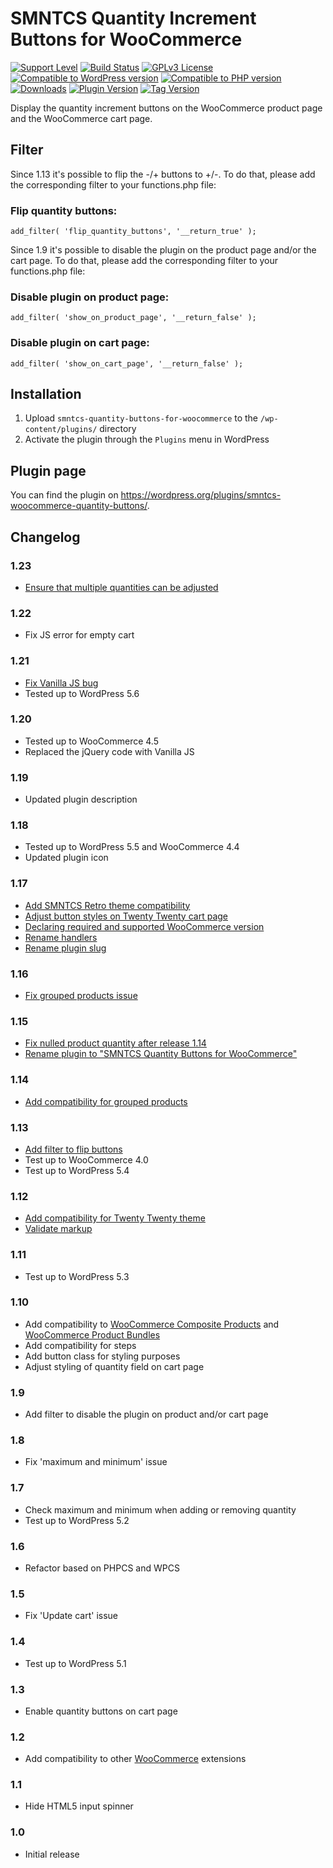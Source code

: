 # SMNTCS Quantity Increment Buttons for WooCommerce

[![Support Level](https://img.shields.io/badge/support-active-green.svg)](#support-level)
[![Build Status](https://api.travis-ci.com/nielslange/smntcs-quantity-buttons-for-woocommerce.svg?branch=trunk)](https://api.travis-ci.com/nielslange/smntcs-woocommerce-quantity-buttons)
[![GPLv3 License](https://img.shields.io/github/license/nielslange/smntcs-woocommerce-quantity-buttons.svg)](https://www.gnu.org/licenses/gpl.html)
[![Compatible to WordPress version](https://plugintests.com/plugins/smntcs-woocommerce-quantity-buttons/wp-badge.svg)](https://plugintests.com/plugins/smntcs-woocommerce-quantity-buttons/latest)
[![Compatible to PHP version](https://plugintests.com/plugins/smntcs-woocommerce-quantity-buttons/php-badge.svg)](https://plugintests.com/plugins/smntcs-woocommerce-quantity-buttons/latest)
[![Downloads](https://img.shields.io/wordpress/plugin/dt/smntcs-woocommerce-quantity-buttons.svg)](https://wordpress.org/plugins/smntcs-woocommerce-quantity-buttons/)
[![Plugin Version](https://img.shields.io/wordpress/plugin/v/smntcs-woocommerce-quantity-buttons.svg)](https://wordpress.org/plugins/smntcs-woocommerce-quantity-buttons/)
[![Tag Version](https://img.shields.io/github/tag/nielslange/smntcs-woocommerce-quantity-buttons.svg)](https://wordpress.org/plugins/smntcs-woocommerce-quantity-buttons/)

Display the quantity increment buttons on the WooCommerce product page and the WooCommerce cart page.

## Filter

Since 1.13 it's possible to flip the -/+ buttons to +/-. To do that, please add the corresponding filter to your functions.php file:

### Flip quantity buttons:

```
add_filter( 'flip_quantity_buttons', '__return_true' );
```

Since 1.9 it's possible to disable the plugin on the product page and/or the cart page. To do that, please add the corresponding filter to your functions.php file:

### Disable plugin on product page:

```
add_filter( 'show_on_product_page', '__return_false' );
```

### Disable plugin on cart page:

```
add_filter( 'show_on_cart_page', '__return_false' );
```

## Installation

1. Upload `smntcs-quantity-buttons-for-woocommerce` to the `/wp-content/plugins/` directory
2. Activate the plugin through the `Plugins` menu in WordPress

## Plugin page

You can find the plugin on https://wordpress.org/plugins/smntcs-woocommerce-quantity-buttons/.

## Changelog

### 1.23
* [Ensure that multiple quantities can be adjusted](https://github.com/nielslange/smntcs-quantity-buttons-for-woocommerce/issues/65)

### 1.22
* Fix JS error for empty cart

### 1.21
* [Fix Vanilla JS bug](https://github.com/nielslange/smntcs-quantity-buttons-for-woocommerce/issues/61)
* Tested up to WordPress 5.6

### 1.20
* Tested up to WooCommerce 4.5
* Replaced the jQuery code with Vanilla JS

### 1.19
* Updated plugin description

### 1.18
* Tested up to WordPress 5.5 and WooCommerce 4.4
* Updated plugin icon

### 1.17
* [Add SMNTCS Retro theme compatibility](https://github.com/nielslange/smntcs-quantity-buttons-for-woocommerce/issues/34)
* [Adjust button styles on Twenty Twenty cart page](https://github.com/nielslange/smntcs-quantity-buttons-for-woocommerce/issues/33)
* [Declaring required and supported WooCommerce version](https://github.com/nielslange/smntcs-quantity-buttons-for-woocommerce/issues/30)
* [Rename handlers](https://github.com/nielslange/smntcs-quantity-buttons-for-woocommerce/issues/35)
* [Rename plugin slug](https://github.com/nielslange/smntcs-quantity-buttons-for-woocommerce/issues/36)

### 1.16
* [Fix grouped products issue](https://github.com/nielslange/smntcs-quantity-buttons-for-woocommerce/issues/21)

### 1.15
* [Fix nulled product quantity after release 1.14](https://github.com/nielslange/smntcs-quantity-buttons-for-woocommerce/issues/24)
* [Rename plugin to "SMNTCS Quantity Buttons for WooCommerce"](https://github.com/nielslange/smntcs-quantity-buttons-for-woocommerce/issues/25)

### 1.14
* [Add compatibility for grouped products](https://github.com/nielslange/smntcs-quantity-buttons-for-woocommerce/issues/21)

### 1.13
* [Add filter to flip buttons](https://github.com/nielslange/smntcs-quantity-buttons-for-woocommerce/issues/17)
* Test up to WooCommerce 4.0
* Test up to WordPress 5.4

### 1.12
* [Add compatibility for Twenty Twenty theme](https://github.com/nielslange/smntcs-quantity-buttons-for-woocommerce/issues/11)
* [Validate markup](https://github.com/nielslange/smntcs-quantity-buttons-for-woocommerce/issues/10)

### 1.11
* Test up to WordPress 5.3

### 1.10
* Add compatibility to [WooCommerce Composite Products](https://woocommerce.com/products/composite-products/) and [WooCommerce Product Bundles](https://woocommerce.com/products/product-bundles/)
* Add compatibility for steps
* Add button class for styling purposes
* Adjust styling of quantity field on cart page

### 1.9
* Add filter to disable the plugin on product and/or cart page

### 1.8
* Fix 'maximum and minimum' issue

### 1.7
* Check maximum and minimum when adding or removing quantity
* Test up to WordPress 5.2

### 1.6
* Refactor based on PHPCS and WPCS

### 1.5
* Fix 'Update cart' issue

### 1.4
* Test up to WordPress 5.1

### 1.3
* Enable quantity buttons on cart page

### 1.2
* Add compatibility to other [WooCommerce](https://wordpress.org/plugins/woocommerce/) extensions

### 1.1
* Hide HTML5 input spinner

### 1.0
* Initial release
